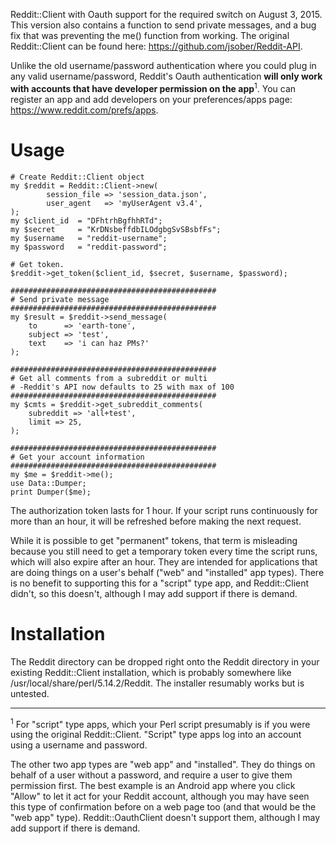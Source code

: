 Reddit::Client with Oauth support for the required switch on August 3, 2015. This version also contains a function to send private messages, and a bug fix that was preventing the me() function from working. The original Reddit::Client can be found here: https://github.com/jsober/Reddit-API. 

Unlike the old username/password authentication where you could plug in any valid username/password, Reddit's Oauth authentication **will only work with accounts that have developer permission on the app**<sup>1</sup>. You can register an app and add developers on your preferences/apps page: https://www.reddit.com/prefs/apps.


# Usage 

```
# Create Reddit::Client object
my $reddit = Reddit::Client->new(
        session_file => 'session_data.json',
        user_agent   => 'myUserAgent v3.4',
);  
my $client_id  = "DFhtrhBgfhhRTd";
my $secret     = "KrDNsbeffdbILOdgbgSvSBsbfFs";
my $username   = "reddit-username";
my $password   = "reddit-password";

# Get token. 
$reddit->get_token($client_id, $secret, $username, $password);

##############################################
# Send private message
##############################################
my $result = $reddit->send_message(
	to      => 'earth-tone',
	subject => 'test',
	text    => 'i can haz PMs?'
);

##############################################
# Get all comments from a subreddit or multi
# -Reddit's API now defaults to 25 with max of 100
##############################################
my $cmts = $reddit->get_subreddit_comments(
	subreddit => 'all+test',
	limit => 25,
);

##############################################
# Get your account information
##############################################
my $me = $reddit->me();
use Data::Dumper;
print Dumper($me);
```

The authorization token lasts for 1 hour. If your script runs continuously for more than an hour, it will be refreshed before making the next request.

While it is possible to get "permanent" tokens, that term is misleading because you still need to get a temporary token every time the script runs, which will also expire after an hour. They are intended for applications that are doing things on a user's behalf ("web" and "installed" app types). There is no benefit to supporting this for a "script" type app, and Reddit::Client didn't, so this doesn't, although I may add support if there is demand.

# Installation
The Reddit directory can be dropped right onto the Reddit directory in your existing Reddit::Client installation, which is probably somewhere like /usr/local/share/perl/5.14.2/Reddit. The installer resumably works but is untested.

---

<sup>1</sup> For "script" type apps, which your Perl script presumably is if you were using the original Reddit::Client. "Script" type apps log into an account using a username and password.

The other two app types are "web app" and "installed". They do things on behalf of a user without a password, and require a user to give them permission first. The best example is an Android app where you click "Allow" to let it act for your Reddit account, although you may have seen this type of confirmation before on a web page too (and that would be the "web app" type). Reddit::OauthClient doesn't support them, although I may add support if there is demand.
